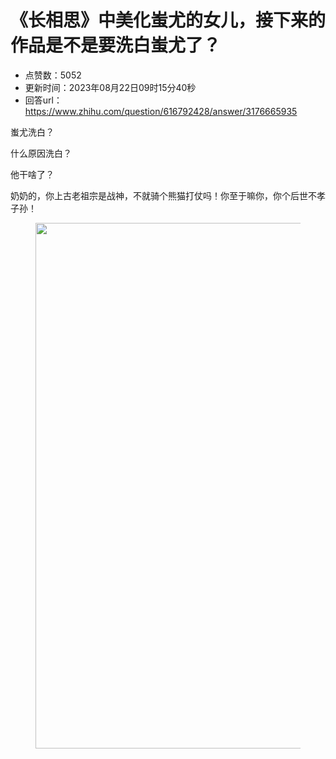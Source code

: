 # 《长相思》中美化蚩尤的女儿，接下来的作品是不是要洗白蚩尤了？
- 点赞数：5052
- 更新时间：2023年08月22日09时15分40秒
- 回答url：https://www.zhihu.com/question/616792428/answer/3176665935
<body>
 <p data-pid="9wPm1TSG">蚩尤洗白？</p>
 <p data-pid="xeQ_92U0">什么原因洗白？</p>
 <p data-pid="-FqClF1B">他干啥了？</p>
 <p data-pid="I8IuDKxD">奶奶的，你上古老祖宗是战神，不就骑个熊猫打仗吗！你至于嘛你，你个后世不孝子孙！</p>
 <figure data-size="normal">
  <img src="https://picx.zhimg.com/50/v2-dc8b82ee31a40a3c2d036daae350b356_720w.jpg?source=1940ef5c" data-caption="" data-size="normal" data-rawwidth="841" data-rawheight="856" data-original-token="v2-dc8b82ee31a40a3c2d036daae350b356" data-default-watermark-src="https://pic1.zhimg.com/50/v2-acb9c101ef9ff52547c8582f380784f5_720w.jpg?source=1940ef5c" class="origin_image zh-lightbox-thumb" width="841" data-original="https://pic1.zhimg.com/v2-dc8b82ee31a40a3c2d036daae350b356_r.jpg?source=1940ef5c">
 </figure>
 <p></p>
</body>